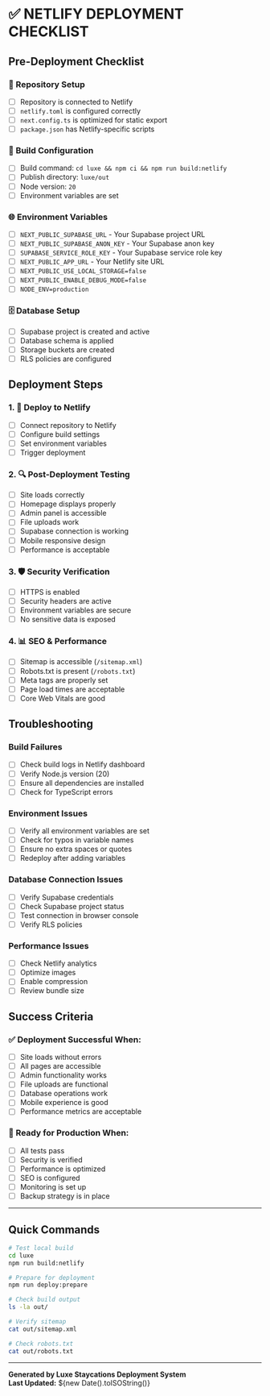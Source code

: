 # ✅ NETLIFY DEPLOYMENT CHECKLIST

## Pre-Deployment Checklist

### 📁 Repository Setup
- [ ] Repository is connected to Netlify
- [ ] `netlify.toml` is configured correctly
- [ ] `next.config.ts` is optimized for static export
- [ ] `package.json` has Netlify-specific scripts

### 🔧 Build Configuration
- [ ] Build command: `cd luxe && npm ci && npm run build:netlify`
- [ ] Publish directory: `luxe/out`
- [ ] Node version: `20`
- [ ] Environment variables are set

### 🌐 Environment Variables
- [ ] `NEXT_PUBLIC_SUPABASE_URL` - Your Supabase project URL
- [ ] `NEXT_PUBLIC_SUPABASE_ANON_KEY` - Your Supabase anon key
- [ ] `SUPABASE_SERVICE_ROLE_KEY` - Your Supabase service role key
- [ ] `NEXT_PUBLIC_APP_URL` - Your Netlify site URL
- [ ] `NEXT_PUBLIC_USE_LOCAL_STORAGE=false`
- [ ] `NEXT_PUBLIC_ENABLE_DEBUG_MODE=false`
- [ ] `NODE_ENV=production`

### 🗄️ Database Setup
- [ ] Supabase project is created and active
- [ ] Database schema is applied
- [ ] Storage buckets are created
- [ ] RLS policies are configured

## Deployment Steps

### 1. 🚀 Deploy to Netlify
- [ ] Connect repository to Netlify
- [ ] Configure build settings
- [ ] Set environment variables
- [ ] Trigger deployment

### 2. 🔍 Post-Deployment Testing
- [ ] Site loads correctly
- [ ] Homepage displays properly
- [ ] Admin panel is accessible
- [ ] File uploads work
- [ ] Supabase connection is working
- [ ] Mobile responsive design
- [ ] Performance is acceptable

### 3. 🛡️ Security Verification
- [ ] HTTPS is enabled
- [ ] Security headers are active
- [ ] Environment variables are secure
- [ ] No sensitive data is exposed

### 4. 📊 SEO & Performance
- [ ] Sitemap is accessible (`/sitemap.xml`)
- [ ] Robots.txt is present (`/robots.txt`)
- [ ] Meta tags are properly set
- [ ] Page load times are acceptable
- [ ] Core Web Vitals are good

## Troubleshooting

### Build Failures
- [ ] Check build logs in Netlify dashboard
- [ ] Verify Node.js version (20)
- [ ] Ensure all dependencies are installed
- [ ] Check for TypeScript errors

### Environment Issues
- [ ] Verify all environment variables are set
- [ ] Check for typos in variable names
- [ ] Ensure no extra spaces or quotes
- [ ] Redeploy after adding variables

### Database Connection Issues
- [ ] Verify Supabase credentials
- [ ] Check Supabase project status
- [ ] Test connection in browser console
- [ ] Verify RLS policies

### Performance Issues
- [ ] Check Netlify analytics
- [ ] Optimize images
- [ ] Enable compression
- [ ] Review bundle size

## Success Criteria

### ✅ Deployment Successful When:
- [ ] Site loads without errors
- [ ] All pages are accessible
- [ ] Admin functionality works
- [ ] File uploads are functional
- [ ] Database operations work
- [ ] Mobile experience is good
- [ ] Performance metrics are acceptable

### 🎉 Ready for Production When:
- [ ] All tests pass
- [ ] Security is verified
- [ ] Performance is optimized
- [ ] SEO is configured
- [ ] Monitoring is set up
- [ ] Backup strategy is in place

---

## Quick Commands

```bash
# Test local build
cd luxe
npm run build:netlify

# Prepare for deployment
npm run deploy:prepare

# Check build output
ls -la out/

# Verify sitemap
cat out/sitemap.xml

# Check robots.txt
cat out/robots.txt
```

---

**Generated by Luxe Staycations Deployment System**  
**Last Updated:** ${new Date().toISOString()}
